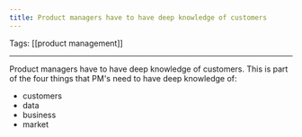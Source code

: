 ```yaml
---
title: Product managers have to have deep knowledge of customers
---
```

Tags: [[product management]]

---

Product managers have to have deep knowledge of customers. This is part of the four things that PM's need to have deep knowledge of:
- customers
- data
- business
- market
